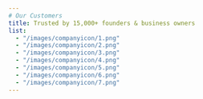 ```yaml
---
# Our Customers
title: Trusted by 15,000+ founders & business owners
list:
  - "/images/companyicon/1.png"
  - "/images/companyicon/2.png"
  - "/images/companyicon/3.png"
  - "/images/companyicon/4.png"
  - "/images/companyicon/5.png"
  - "/images/companyicon/6.png"
  - "/images/companyicon/7.png"
---
```

